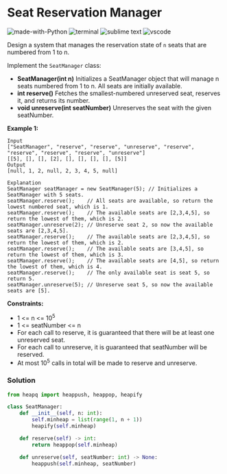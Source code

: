 # Seat Reservation Manager
![made-with-Python](https://img.shields.io/badge/Made%20with-Python-007396.svg)
![terminal](https://img.shields.io/badge/Windows%20Terminal-4D4D4D?logo=windows%20terminal&logoColor=white)
![sublime text](https://img.shields.io/badge/sublime_text-%23575757.svg?logo=sublime-text&logoColor=important)
![vscode](https://img.shields.io/badge/Visual_Studio_Code-0078D4?logo=visual%20studio%20code&logoColor=white)

Design a system that manages the reservation state of `n` seats that are numbered from 1 to n.

Implement the `SeatManager` class:
- **SeatManager(int n)** Initializes a SeatManager object that will manage n seats numbered from 1 to n. All seats are initially available.
- **int reserve()** Fetches the smallest-numbered unreserved seat, reserves it, and returns its number.
- **void unreserve(int seatNumber)** Unreserves the seat with the given seatNumber.

__Example 1:__
```
Input
["SeatManager", "reserve", "reserve", "unreserve", "reserve", "reserve", "reserve", "reserve", "unreserve"]
[[5], [], [], [2], [], [], [], [], [5]]
Output
[null, 1, 2, null, 2, 3, 4, 5, null]

Explanation
SeatManager seatManager = new SeatManager(5); // Initializes a SeatManager with 5 seats.
seatManager.reserve();    // All seats are available, so return the lowest numbered seat, which is 1.
seatManager.reserve();    // The available seats are [2,3,4,5], so return the lowest of them, which is 2.
seatManager.unreserve(2); // Unreserve seat 2, so now the available seats are [2,3,4,5].
seatManager.reserve();    // The available seats are [2,3,4,5], so return the lowest of them, which is 2.
seatManager.reserve();    // The available seats are [3,4,5], so return the lowest of them, which is 3.
seatManager.reserve();    // The available seats are [4,5], so return the lowest of them, which is 4.
seatManager.reserve();    // The only available seat is seat 5, so return 5.
seatManager.unreserve(5); // Unreserve seat 5, so now the available seats are [5].
```

__Constraints:__
- 1 <= n <= 10<sup>5</sup>
- 1 <= seatNumber <= n
- For each call to reserve, it is guaranteed that there will be at least one unreserved seat.
- For each call to unreserve, it is guaranteed that seatNumber will be reserved.
- At most 10<sup>5</sup> calls in total will be made to reserve and unreserve.

### Solution
```py
from heapq import heappush, heappop, heapify

class SeatManager:
    def __init__(self, n: int):
        self.minheap = list(range(1, n + 1))
        heapify(self.minheap)

    def reserve(self) -> int:
        return heappop(self.minheap)

    def unreserve(self, seatNumber: int) -> None:
        heappush(self.minheap, seatNumber)
```